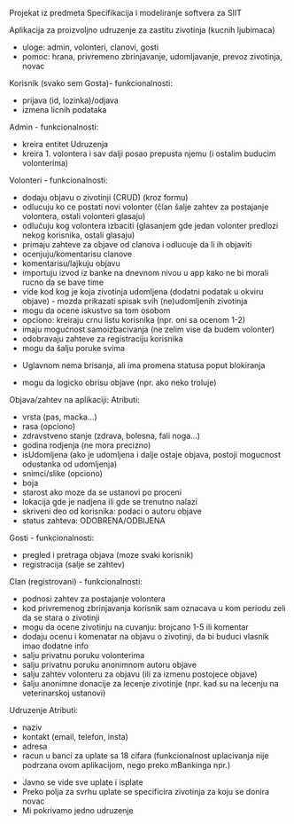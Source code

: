 Projekat iz predmeta Specifikacija i modeliranje softvera za SIIT

Aplikacija za proizvoljno udruzenje za zastitu zivotinja (kucnih ljubimaca)

- uloge: admin, volonteri, clanovi, gosti
- pomoc: hrana, privremeno zbrinjavanje, udomljavanje, prevoz zivotinja, novac

Korisnik (svako sem Gosta)- funkcionalnosti:
- prijava (id, lozinka)/odjava
- izmena licnih podataka

Admin - funkcionalnosti:
- kreira entitet Udruzenja
- kreira 1. volontera i sav dalji posao prepusta njemu (i ostalim buducim volonterima)

Volonteri - funkcionalnosti:
- dodaju objavu o zivotinji (CRUD) (kroz formu)
- odlucuju ko ce postati novi volonter (član šalje zahtev za postajanje volontera, ostali volonteri glasaju)
- odlučuju kog volontera izbaciti (glasanjem gde jedan volonter predlozi nekog korisnika, ostali glasaju)
- primaju zahteve za objave od clanova i odlucuje da li ih objaviti
- ocenjuju/komentarisu clanove
- komentarisu/lajkuju objavu
- importuju izvod iz banke na dnevnom nivou u app kako ne bi morali rucno da se bave time
- vide kod kog je koja zivotinja udomljena (dodatni podatak u okviru objave) - mozda prikazati spisak svih (ne)udomljenih zivotinja
- mogu da ocene iskustvo sa tom osobom
- opciono: kreiraju crnu listu korisnika (npr. oni sa ocenom 1-2)
- imaju mogućnost samoizbacivanja (ne zelim vise da budem volonter)
- odobravaju zahteve za registraciju korisnika
- mogu da šalju poruke svima
* Uglavnom nema brisanja, ali ima promena statusa poput blokiranja
- mogu da logicko obrisu objave (npr. ako neko troluje)

Objava/zahtev na aplikaciji:
Atributi:
- vrsta (pas, macka...)
- rasa (opciono)
- zdravstveno stanje (zdrava, bolesna, fali noga...)
- godina rodjenja (ne mora precizno)
- isUdomljena (ako je udomljena i dalje ostaje objava, postoji mogucnost odustanka od udomljenja)
- snimci/slike (opciono)
- boja
- starost ako moze da se ustanovi po proceni
- lokacija gde je nadjena ili gde se trenutno nalazi
- skriveni deo od korisnika: podaci o autoru objave
- status zahteva: ODOBRENA/ODBIJENA

Gosti - funkcionalnosti:
- pregled i pretraga objava (moze svaki korisnik)
- registracija (salje se zahtev)

Clan (registrovani) - funkcionalnosti:
- podnosi zahtev za postajanje volontera 
- kod privremenog zbrinjavanja korisnik sam oznacava u kom periodu zeli da se stara o zivotinji
- mogu da ocene zivotinju na cuvanju: brojcano 1-5 ili komentar
- dodaju ocenu i komenatar na objavu o zivotinji, da bi buduci vlasnik imao dodatne info
- salju privatnu poruku volonterima 
- salju privatnu poruku anonimnom autoru objave
- salju zahtev volonteru za objavu (ili za izmenu postojece objave)
- šalju anonimne donacije za lecenje zivotinje (npr. kad su na lecenju na veterinarskoj ustanovi)


Udruzenje
Atributi:
- naziv
- kontakt (email, telefon, insta)
- adresa
- racun u banci za uplate sa 18 cifara (funkcionalnost uplacivanja nije podrzana ovom aplikacijom, nego preko mBankinga npr.)
* Javno se vide sve uplate i isplate
* Preko polja za svrhu uplate se specificira zivotinja za koju se donira novac
* Mi pokrivamo jedno udruzenje   

